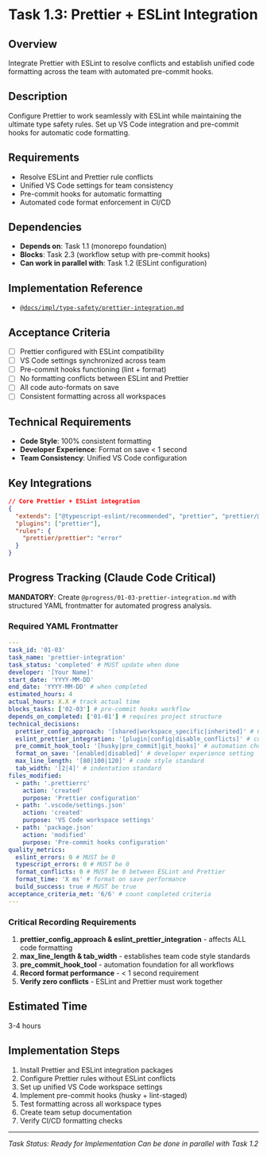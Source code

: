 # Task 1.3: Prettier + ESLint Integration

## Overview

Integrate Prettier with ESLint to resolve conflicts and establish unified code formatting across the team with automated pre-commit hooks.

## Description

Configure Prettier to work seamlessly with ESLint while maintaining the ultimate type safety rules. Set up VS Code integration and pre-commit hooks for automatic code formatting.

## Requirements

- Resolve ESLint and Prettier rule conflicts
- Unified VS Code settings for team consistency
- Pre-commit hooks for automatic formatting
- Automated code format enforcement in CI/CD

## Dependencies

- **Depends on**: Task 1.1 (monorepo foundation)
- **Blocks**: Task 2.3 (workflow setup with pre-commit hooks)
- **Can work in parallel with**: Task 1.2 (ESLint configuration)

## Implementation Reference

- [`@docs/impl/type-safety/prettier-integration.md`](../docs/impl/type-safety/prettier-integration.md)

## Acceptance Criteria

- [ ] Prettier configured with ESLint compatibility
- [ ] VS Code settings synchronized across team
- [ ] Pre-commit hooks functioning (lint + format)
- [ ] No formatting conflicts between ESLint and Prettier
- [ ] All code auto-formats on save
- [ ] Consistent formatting across all workspaces

## Technical Requirements

- **Code Style**: 100% consistent formatting
- **Developer Experience**: Format on save < 1 second
- **Team Consistency**: Unified VS Code configuration

## Key Integrations

```json
// Core Prettier + ESLint integration
{
  "extends": ["@typescript-eslint/recommended", "prettier", "prettier/@typescript-eslint"],
  "plugins": ["prettier"],
  "rules": {
    "prettier/prettier": "error"
  }
}
```

## Progress Tracking (Claude Code Critical)

**MANDATORY**: Create `@progress/01-03-prettier-integration.md` with structured YAML frontmatter for automated progress analysis.

### Required YAML Frontmatter

```yaml
---
task_id: '01-03'
task_name: 'prettier-integration'
task_status: 'completed' # MUST update when done
developer: '[Your Name]'
start_date: 'YYYY-MM-DD'
end_date: 'YYYY-MM-DD' # when completed
estimated_hours: 4
actual_hours: X.X # track actual time
blocks_tasks: ['02-03'] # pre-commit hooks workflow
depends_on_completed: ['01-01'] # requires project structure
technical_decisions:
  prettier_config_approach: '[shared|workspace_specific|inherited]' # CRITICAL: affects all code formatting
  eslint_prettier_integration: '[plugin|config|disable_conflicts]' # conflict resolution strategy
  pre_commit_hook_tool: '[husky|pre_commit|git_hooks]' # automation choice
  format_on_save: '[enabled|disabled]' # developer experience setting
  max_line_length: '[80|100|120]' # code style standard
  tab_width: '[2|4]' # indentation standard
files_modified:
  - path: '.prettierrc'
    action: 'created'
    purpose: 'Prettier configuration'
  - path: '.vscode/settings.json'
    action: 'created'
    purpose: 'VS Code workspace settings'
  - path: 'package.json'
    action: 'modified'
    purpose: 'Pre-commit hooks configuration'
quality_metrics:
  eslint_errors: 0 # MUST be 0
  typescript_errors: 0 # MUST be 0
  format_conflicts: 0 # MUST be 0 between ESLint and Prettier
  format_time: 'X ms' # format on save performance
  build_success: true # MUST be true
acceptance_criteria_met: '6/6' # count completed criteria
---
```

### Critical Recording Requirements

1. **prettier_config_approach & eslint_prettier_integration** - affects ALL code formatting
2. **max_line_length & tab_width** - establishes team code style standards
3. **pre_commit_hook_tool** - automation foundation for all workflows
4. **Record format performance** - < 1 second requirement
5. **Verify zero conflicts** - ESLint and Prettier must work together

## Estimated Time

3-4 hours

## Implementation Steps

1. Install Prettier and ESLint integration packages
2. Configure Prettier rules without ESLint conflicts
3. Set up unified VS Code workspace settings
4. Implement pre-commit hooks (husky + lint-staged)
5. Test formatting across all workspace types
6. Create team setup documentation
7. Verify CI/CD formatting checks

---

_Task Status: Ready for Implementation_
_Can be done in parallel with Task 1.2_
